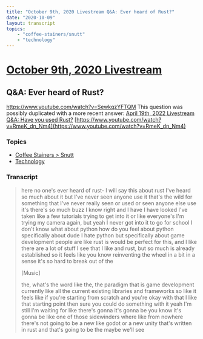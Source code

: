 ```yaml
---
title: "October 9th, 2020 Livestream Q&A: Ever heard of Rust?"
date: "2020-10-09"
layout: transcript
topics:
    - "coffee-stainers/snutt"
    - "technology"
---
```

# [October 9th, 2020 Livestream](../2020-10-09.md)
## Q&A: Ever heard of Rust?
https://www.youtube.com/watch?v=SewkqzYFTQM
This question was possibly duplicated with a more recent answer: [April 19th, 2022 Livestream Q&A: Have you used Rust?](./yt-RmeK_dn_Nm4.md) [https://www.youtube.com/watch?v=RmeK_dn_Nm4](https://www.youtube.com/watch?v=RmeK_dn_Nm4)


### Topics
* [Coffee Stainers > Snutt](../topics/coffee-stainers/snutt.md)
* [Technology](../topics/technology.md)

### Transcript

> here no one's ever heard of rust- I will say this about rust I've heard so much about it but I've never seen anyone use it that's the wild for something that I've never really seen or used or seen anyone else use it's there's so much buzz I know right and I have I have looked I've taken like a few tutorials trying to get into it or like everyone's I'm trying my camera again, but yeah I never got into it to go for school I don't know what about python how do you feel about python specifically about dude I hate python but specifically about game development people are like rust is would be perfect for this, and I like there are a lot of stuff I see that I like and rust, but so much is already established so it feels like you know reinventing the wheel in a bit in a sense it's so hard to break out of the
>
> [Music]
>
> the, what's the word like the, the paradigm that is game development currently like all the current existing libraries and frameworks so like it feels like if you're starting from scratch and you're okay with that I like that starting point then sure you could do something with it yeah I'm still I'm waiting for like there's gonna it's gonna be you know it's gonna be like one of those sidewinders where like from nowhere there's not going to be a new like godot or a new unity that's written in rust and that's going to be the maybe we'll see
